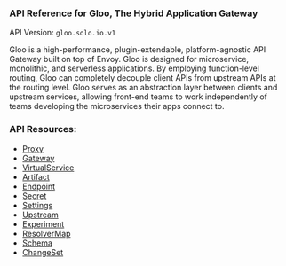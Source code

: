 <!-- Code generated by solo-kit. DO NOT EDIT. -->

### API Reference for Gloo, The Hybrid Application Gateway

API Version: `gloo.solo.io.v1`

Gloo is a high-performance, plugin-extendable, platform-agnostic API Gateway built on top of Envoy. Gloo is designed for microservice, monolithic, and serverless applications. By employing function-level routing, Gloo can completely decouple client APIs from upstream APIs at the routing level. Gloo serves as an abstraction layer between clients and upstream services, allowing front-end teams to work independently of teams developing the microservices their apps connect to.



### API Resources:
- [Proxy](./github.com/solo-io/solo-projects/projects/gloo/api/v1/proxy.proto.sk.md#Proxy)
- [Gateway](./github.com/solo-io/solo-projects/projects/gateway/api/v1/gateway.proto.sk.md#Gateway)
- [VirtualService](./github.com/solo-io/solo-projects/projects/gateway/api/v1/virtual_service.proto.sk.md#VirtualService)
- [Artifact](./github.com/solo-io/solo-projects/projects/gloo/api/v1/artifact.proto.sk.md#Artifact)
- [Endpoint](./github.com/solo-io/solo-projects/projects/gloo/api/v1/endpoint.proto.sk.md#Endpoint)
- [Secret](./github.com/solo-io/solo-projects/projects/gloo/api/v1/secret.proto.sk.md#Secret)
- [Settings](./github.com/solo-io/solo-projects/projects/gloo/api/v1/settings.proto.sk.md#Settings)
- [Upstream](./github.com/solo-io/solo-projects/projects/gloo/api/v1/upstream.proto.sk.md#Upstream)
- [Experiment](./github.com/solo-io/solo-projects/projects/glooshot/api/v1/glooshot.proto.sk.md#Experiment)
- [ResolverMap](./github.com/solo-io/solo-projects/projects/sqoop/api/v1/resolver_map.proto.sk.md#ResolverMap)
- [Schema](./github.com/solo-io/solo-projects/projects/sqoop/api/v1/schema.proto.sk.md#Schema)
- [ChangeSet](./github.com/solo-io/solo-projects/projects/vcs/api/v1/changeset.proto.sk.md#ChangeSet)

<!-- Start of HubSpot Embed Code -->
<script type="text/javascript" id="hs-script-loader" async defer src="//js.hs-scripts.com/5130874.js"></script>
<!-- End of HubSpot Embed Code -->
